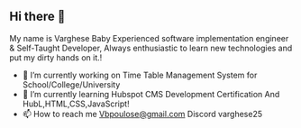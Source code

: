 ## Hi there 👋
My name is Varghese Baby Experienced software implementation engineer & Self-Taught Developer, Always enthusiastic to learn new technologies and put my dirty hands on it.!

- 🔭 I’m currently working on Time Table Management System for School/College/University
- 🌱 I’m currently learning Hubspot CMS Development Certification And HubL,HTML,CSS,JavaScript!
- 📫 How to reach me Vbpoulose@gmail.com Discord varghese25


<!--
**varghese25/varghese25** is a ✨ _special_ ✨ repository because its `README.md` (this file) appears on your GitHub profile.

Here are some ideas to get you started:
- 👯 I’m looking to collaborate on ...
- 🤔 I’m looking for help with ...
- 💬 Ask me about ...
- 📫 How to reach me: ...
     Vbpoulose@gmail.com
- 😄 Pronouns: ...
- ⚡ Fun fact: ...



-->
